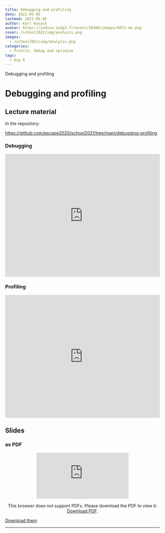 ```yaml
---
title: Debugging and profiling
date: 2021-05-05
lastmod: 2021-05-05
author: Karl Kosack
avatar: https://indico.in2p3.fr/event/20306/images/6672-me.png
cover: /school2021/img/analysis.png
images:
  - /school2021/img/analysis.png
categories:
  - Profile, debug and optimise
tags:
  - Day 6
---
```


Debugging and profiling

<!--more-->
<!---->

<!-- Dear instructor:
* The dates at the top of this markdown (.md) document will help order the classes in the portal.
Please, if you don't need to, do not change the one that is now.
* Take into account that there is a feature in the dates: if you use a date in the future, the class will be not visible in the portal until the date you have assigned.
* You can create dedicated folders if you need to.
* But if you simply need to add some pictures, you can use the folder ../static/img/ mentioned at the top as /school2021/img/
-->

<!---->

# Debugging and profiling

## Lecture material

In the repository:

https://github.com/escape2020/school2021/tree/main/debugging-profiling


### Debugging

<iframe frameborder="0" height="400" width="100%" scrolling="yes" src="https://nbviewer.jupyter.org/github/escape2020/school2021/blob/main/debugging-profiling/debugging.ipynb"></iframe>

### Profiling

<iframe frameborder="0" height="400" width="100%" scrolling="yes" src="https://nbviewer.jupyter.org/github/escape2020/school2021/blob/main/debugging-profiling/profiling.ipynb"></iframe>


## Slides

### as PDF
<CENTER>

<object data="https://indico.in2p3.fr/event/20306/contributions/96905/attachments/64857/90126/Debugging%20Profiling.pdf" type="application/pdf" width="100%" height="550px">
    <embed src="https://indico.in2p3.fr/event/20306/contributions/96905/attachments/64857/90126/Debugging%20Profiling.pdf">
        <p>This browser does not support PDFs. Please download the PDF to view it: <a href="https://indico.in2p3.fr/event/20306/contributions/96905/attachments/64857/90126/Debugging%20Profiling.pdf">Download PDF</a>.</p>
    </embed>
</object>

</CENTER>

[Download them](https://indico.in2p3.fr/event/20306/contributions/96905/attachments/64857/90126/Debugging%20Profiling.pdf)


---
